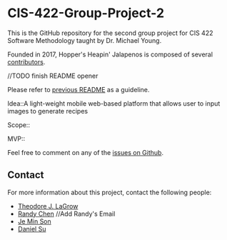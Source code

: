 # CIS-422-Group-Project-2

This is the GitHub repository for the second group project for CIS 422 Software Methodology taught by Dr. Michael Young.

Founded in 2017, Hopper's Heapin' Jalapenos is composed of several [contributors](https://github.com/tjlagrow/CIS-422-Group-Project-2/wiki/Contributors). 

//TODO finish README opener

Please refer to [previous README](https://github.com/tjlagrow/CIS-422-Group-Project-1/blob/master/README.md) as a guideline.

Idea::A light-weight mobile web-based platform that allows user to input images to generate recipes 

Scope:: 

MVP::


Feel free to comment on any of the [issues on Github](https://github.com/tjlagrow/CIS-422-Group-Project-2/issues).

## Contact

For more information about this project, contact the following people: 
- [Theodore J. LaGrow](mailto:tlagrow@uoregon.edu)
- [Randy Chen](mailto:) //Add Randy's Email
- [Je Min Son](mailto:jemin@uoregon.edu)
- [Daniel Su](mailto:dsu@uoregon.edu)

